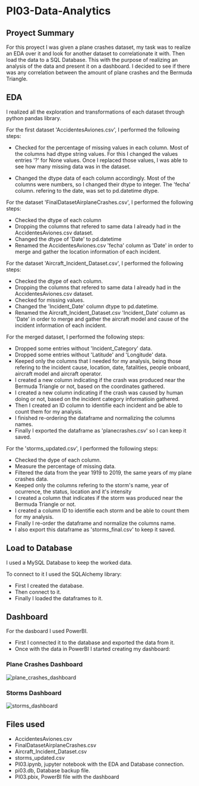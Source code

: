 # PI03-Data-Analytics

## Proyect Summary

For this proyect I was given a plane crashes dataset, my task was to realize an EDA over it and look for another dataset to correlationate it with.
Then load the data to a SQL Database.
This with the purpose of realizing an analysis of the data and present it on a dashboard.
I decided to see if there was any correlation between the amount of plane crashes and the Bermuda Triangle.

## EDA

I realized all the exploration and transformations of each dataset through python pandas library.

For the first dataset 'AccidentesAviones.csv', I performed the following steps:

- Checked for the percentage of missing values in each column.
Most of the columns had dtype string values.
For this I changed the values entries '?' for None values.
Once I replaced those values, I was able to see how many missing data was in the dataset.

- Changed the dtype data of each column accordingly.
Most of the columns were numbers, so I changed their dtype to integer.
The 'fecha' column. refering to the date, was set to pd.datetime dtype.

For the dataset 'FinalDatasetAirplaneCrashes.csv', I performed the following steps:

- Checked the dtype of each column
- Dropping the columns that refered to same data I already had in the AccidentesAviones.csv dataset.
- Changed the dtype of 'Date' to pd.datetime
- Renamed the AccidentesAviones.csv 'fecha' column as 'Date' in order to merge and gather the location information of each incident.

For the dataset 'Aircraft_Incident_Dataset.csv', I performed the following steps:

- Checked the dtype of each column.
- Dropping the columns that refered to same data I already had in the AccidentesAviones.csv dataset.
- Checked for missing values.
- Changed the 'Incident_Date' column dtype to pd.datetime.
- Renamed the Aircraft_Incident_Dataset.csv 'Incident_Date' column as 'Date' in order to merge and gather the aircraft model and cause of the incident information of each incident.

For the merged dataset, I performed the following steps:

- Dropped some entries without 'Incident_Category' data.
- Dropped some entries without 'Latitude' and 'Longitude' data.
- Keeped only the columns that I needed for my analysis, being those refering to the incident cause, location, date, fatalities, people onboard, aircraft model and aircraft operator.
- I created a new column indicating if the crash was produced near the Bermuda Triangle or not, based on the coordinates gathered.
- I created a new column indicating if the crash was caused by human doing or not, based on the incident category informatioin gathered.
- Then I created an ID column to identifie each incident and be able to count them for my analysis.
- I finished re-ordering the dataframe and normalizing the columns names.
- Finally I exported the dataframe as 'planecrashes.csv' so I can keep it saved.

For the 'storms_updated.csv', I performed the following steps:

- Checked the dype of each column.
- Measure the percentage of missing data.
- Filtered the data from the year 1919 to 2019, the same years of my plane crashes data.
- Keeped only the columns refering to the storm's name, year of ocurrence, the status, location and it's intensity
- I created a column that indicates if the storm was produced near the Bermuda Triangle or not.
- I created a column ID to identifie each storm and be able to count them for my analysis.
- Finally I re-order the dataframe and normalize the columns name.
- I also export this dataframe as 'storms_final.csv' to keep it saved.

## Load to Database

I used a MySQL Database to keep the worked data.

To connect to it I used the SQLAlchemy library:
- First I created the database.
- Then connect to it.
- Finally I loaded the dataframes to it.


## Dashboard

For the dasboard I used PowerBI.

- First I connected it to the database and exported the data from it.
- Once with the data in PowerBI I started creating my dashboard:

### Plane Crashes Dashboard

![plane_crashes_dashboard](https://user-images.githubusercontent.com/107011436/200917493-0b16dba2-c04d-441d-be1b-cea54a27afe1.png)

### Storms Dashboard

![storms_dashboard](https://user-images.githubusercontent.com/107011436/200917588-9de48c0a-2b75-4ab1-89be-362371ceba09.png)

## Files used

- AccidentesAviones.csv
- FinalDatasetAirplaneCrashes.csv
- Aircraft_Incident_Dataset.csv
- storms_updated.csv
- PI03.ipynb, jupyter notebook with the EDA and Database connection.
- pi03.db, Database backup file.
- PI03.pbix, PowerBI file with the dashboard
